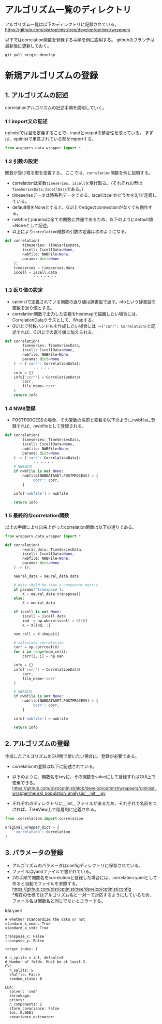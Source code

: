 # アルゴリズム一覧のディレクトリ
アルゴリズム一覧は以下のディレクトリに記録されている。
https://github.com/oist/optinist/tree/develop/optinist/wrappers

以下ではcorrelation関数を登録する手順を例に説明する。
githubのブランチは最新版に更新しておく。
```
git pull origin develop
```

# 新規アルゴリズムの登録

## 1. アルゴリズムの記述
correlationアルゴリズムの記述手順を説明していく。

### 1.1 import文の記述
optinistでは型を定義することで、inputとoutputの整合性を取っている。
まずは、optinistで用意されている型をimportする。
```python
from wrappers.data_wrapper import *
```

### 1.2 引数の設定
関数が受け取る型を定義する。
ここでは、`correlation`関数を例に説明する。  
- correlationは変数`timeseries`、`iscell`を受け取る。（それぞれの型は`TimeSeriesData`, `IscellData`である。）  
- timeseriesデータは時系列データである。iscellはcellかどうかを0,1で定義している。
- default値をNoneとすると、GUI上でedgeのconnectionがなくても動作する。
- nwbfileとparamsは全ての関数に共通であるため、以下のようにdefault値=Noneとして記述。
- 以上により`correlation`関数の引数の定義は次のようになる。
```python
def correlation(
        timeseries: TimeSeriesData,
        iscell: IscellData=None,
        nwbfile: NWBFile=None,
        params: dict=None
    ):
    timeseries = timeseries.data
    iscell = iscell.data
　　　　　　　 ・・・・・・・
```

### 1.3 返り値の設定
- optinistで定義されている関数の返り値は辞書型で返す。nfoという辞書型の変数を返り値とする。
- correlation関数で出力した変数をheatmapで描画したい場合には、CorrelationDataクラスとして、Wrapする。
- GUI上で引数ハンドルを作成したい場合には `->{'corr': Correlation}`と記述すれば、GUI上での返り値に加えられる。

```python
def correlation(
        timeseries: TimeSeriesData,
        iscell: IscellData=None,
        nwbfile: NWBFile=None,
        params: dict=None
    ) -> {'corr': CorrelationData}:
　　　　　　 　・・・・・・
    info = {}
    info['corr'] = CorrelationData(
        corr,
        file_name='corr'
    )
    return info
```

### 1.4 NWB登録
- POSTPROCESSの場合、その変数の名前と変数を以下のようにnwbfileに登録すれば、nwbfileとして登録される。

```python
def correlation(
        timeseries: TimeSeriesData,
        iscell: IscellData=None,
        nwbfile: NWBFile=None,
        params: dict=None
    ) -> {'corr': CorrelationData}:
　　　　　　 　・・・・・・
    # NWB追加
    if nwbfile is not None:
        nwbfile[NWBDATASET.POSTPROCESS] = {
            'corr': corr,
        }

    info['nwbfile'] = nwbfile

    return info
```


### 1.5 最終的なcorrelation関数
以上の手順により出来上がったcorrelation関数は以下の通りである。

```python
from wrappers.data_wrapper import *

def correlation(
        neural_data: TimeSeriesData,
        iscell: IscellData=None,
        nwbfile: NWBFile=None,
        params: dict=None
    ) -> {}:

    neural_data = neural_data.data

    # data shold be time x component matrix
    if params['transpose']:
        X = neural_data.transpose()
    else:
        X = neural_data

    if iscell is not None:
        iscell = iscell.data
        ind  = np.where(iscell > 0)[0]
        X = X[ind, :]

    num_cell = X.shape[0]

    # calculate correlation
    corr = np.corrcoef(X)
    for i in range(num_cell):
        corr[i, i] = np.nan

    info = {}
    info['corr'] = CorrelationData(
        corr,
        file_name='corr'
    )

    # NWB追加
    if nwbfile is not None:
        nwbfile[NWBDATASET.POSTPROCESS] = {
            'corr': corr,
        }

    info['nwbfile'] = nwbfile

    return info

```


## 2. アルゴリズムの登録
作成したアルゴリズムをGUI側で使いたい場合に、登録が必要である。
- correlationの登録は以下に記述されている。
- 以下のように、関数名をkeyに、その関数をvalueにして登録すればGUI上で使用できる。
https://github.com/oist/optinist/blob/develop/optinist/wrappers/optinist_wrapper/neural_population_analysis/__init__.py

- それぞれのディレクトリに__init__ファイルがあるため、それぞれで名前をつければ、TreeView上で階層的に定義される。

```python
from .correlation import correlation

original_wrapper_dict = {
    'correlation': correlation
}
```

## 3. パラメータの登録
- アルゴリズムのパラメータはconfigディレクトリに保存されている。
- ファイルはyamlファイルで書かれている。
- 2の手順で関数名をcorrelationと登録した場合には、correlation.yamlとして作ると自動でファイルを参照する。
https://github.com/oist/optinist/tree/develop/optinist/config  
*現在の仕様ではアルゴリズム名と一対一で対応するようにしているため、ファイル名は関数名と同じでないとエラーする。

lda.yaml
```
# whether standardize the data or not
standard_x_mean: True
standard_x_std: True

transpose_x: False
transpose_y: False

target_index: 1

# n_splits = int, default=5
# Number of folds. Must be at least 2.
CV:
  n_splits: 5
  shuffle: False
  random_state: 0

LDA:
  solver: 'svd'
  shrinkage:
  priors:
  n_components: 2
  store_covariance: False
  tol: 0.0001
  covariance_estimator:
```
